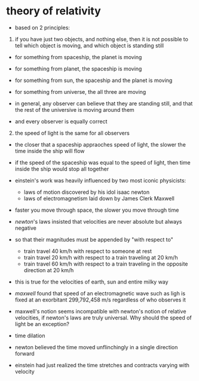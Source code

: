 # theory of relativity

- based on 2 principles:

1. if you have just two objects, and nothing else, then it is not possible to
   tell which object is moving, and which object is standing still


- for something from spaceship, the planet is moving
- for something from planet, the spaceship is moving
- for something from sun, the spaceship and the planet is moving
- for something from universe, the all three are moving

- in general, any observer can believe that they are standing still, and that
  the rest of the universive is moving around them

- and every observer is equally correct


2. the speed of light is the same for all observers

- the closer that a spaceship appraoches speed of light, the slower the time inside the ship will flow

- if the speed of the spaceship was equal to the speed of light, then time
  inside the ship would stop all together








- einstein's work was heavily influenced by two most iconic physicists:
  - laws of motion discovered by his idol isaac newton
  - laws of electromagnetism laid down by James Clerk Maxwell

- faster you move through space, the slower you move through time

* *newton*'s laws insisted that velocities are never absolute but always negative
- so that their magnitudes must be appended by "with respect to"
  - train travel 40 km/h with respect to someone at rest
  - train travel 20 km/h with respect to a train traveling at 20 km/h
  - train travel 60 km/h with respect to a train traveling in the opposite direction at 20 km/h

- this is true for the velocities of earth, sun and entire milky way


* *maxwell* found that speed of an electromagnetic wave such as ligh is fixed at
  an exorbitant 299,792,458 m/s regardless of who observes it


- maxwell's notion seems incompatible with newton's notion of relative
  velocities, if newton's laws are truly universal. Why should the speed of
  light be an exception?


- time dilation

- newton believed the time moved unflinchingly in a single direction forward
- einstein had just realized the time stretches and contracts varying with velocity


